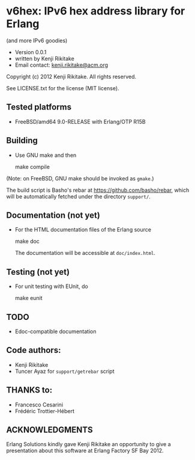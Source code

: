 # v6hex: IPv6 hex address library for Erlang

(and more IPv6 goodies)

* Version 0.0.1
* written by Kenji Rikitake
* Email contact: <kenji.rikitake@acm.org>

Copyright (c) 2012 Kenji Rikitake. All rights reserved.

See LICENSE.txt for the license (MIT license).

## Tested platforms

* FreeBSD/amd64 9.0-RELEASE with Erlang/OTP R15B

## Building 

* Use GNU make and then

    make compile

(Note: on FreeBSD, GNU make should be invoked as `gmake`.)

The build script is Basho's rebar at <https://github.com/basho/rebar>,
which will be automatically fetched under the directory `support/`.

## Documentation (not yet)

* For the HTML documentation files of the Erlang source 

    make doc

    The documentation will be accessible at `doc/index.html`.

## Testing (not yet)

* For unit testing with EUnit, do

    make eunit

## TODO

* Edoc-compatible documentation

## Code authors:

* Kenji Rikitake
* Tuncer Ayaz for `support/getrebar` script

## THANKS to:

* Francesco Cesarini
* Fr&eacute;d&eacute;ric Trottier-H&eacute;bert

## ACKNOWLEDGMENTS

Erlang Solutions kindly gave Kenji Rikitake
an opportunity to give a presentation
about this software at Erlang Factory SF Bay 2012.

